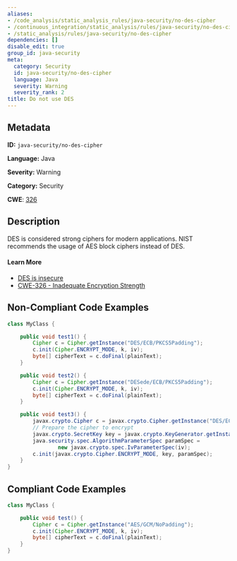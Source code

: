 ```yaml
---
aliases:
- /code_analysis/static_analysis_rules/java-security/no-des-cipher
- /continuous_integration/static_analysis/rules/java-security/no-des-cipher
- /static_analysis/rules/java-security/no-des-cipher
dependencies: []
disable_edit: true
group_id: java-security
meta:
  category: Security
  id: java-security/no-des-cipher
  language: Java
  severity: Warning
  severity_rank: 2
title: Do not use DES
---
```

<!--  SOURCED FROM https://github.com/DataDog/datadog-static-analyzer-rule-docs -->


## Metadata
**ID:** `java-security/no-des-cipher`

**Language:** Java

**Severity:** Warning

**Category:** Security

**CWE**: [326](https://cwe.mitre.org/data/definitions/326.html)

## Description
DES is considered strong ciphers for modern applications. NIST recommends the usage of AES block ciphers instead of DES.

#### Learn More

 - [DES is insecure](https://find-sec-bugs.github.io/bugs.htm#DES_USAGE)
 - [CWE-326 - Inadequate Encryption Strength](https://cwe.mitre.org/data/definitions/326.html)

## Non-Compliant Code Examples
```java
class MyClass {

    public void test1() {
        Cipher c = Cipher.getInstance("DES/ECB/PKCS5Padding");
        c.init(Cipher.ENCRYPT_MODE, k, iv);
        byte[] cipherText = c.doFinal(plainText);
    }

    public void test2() {
        Cipher c = Cipher.getInstance("DESede/ECB/PKCS5Padding");
        c.init(Cipher.ENCRYPT_MODE, k, iv);
        byte[] cipherText = c.doFinal(plainText);
    }

    public void test3() {
        javax.crypto.Cipher c = javax.crypto.Cipher.getInstance("DES/ECB/PKCS5Padding");
        // Prepare the cipher to encrypt
        javax.crypto.SecretKey key = javax.crypto.KeyGenerator.getInstance("DES").generateKey();
        java.security.spec.AlgorithmParameterSpec paramSpec =
                new javax.crypto.spec.IvParameterSpec(iv);
        c.init(javax.crypto.Cipher.ENCRYPT_MODE, key, paramSpec);
    }
}
```

## Compliant Code Examples
```java
class MyClass {

    public void test() {
        Cipher c = Cipher.getInstance("AES/GCM/NoPadding");
        c.init(Cipher.ENCRYPT_MODE, k, iv);
        byte[] cipherText = c.doFinal(plainText);
    }
}
```
